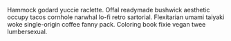 Hammock godard yuccie raclette. Offal readymade bushwick aesthetic occupy tacos cornhole narwhal lo-fi retro sartorial. Flexitarian umami taiyaki woke single-origin coffee fanny pack. Coloring book fixie vegan twee lumbersexual.